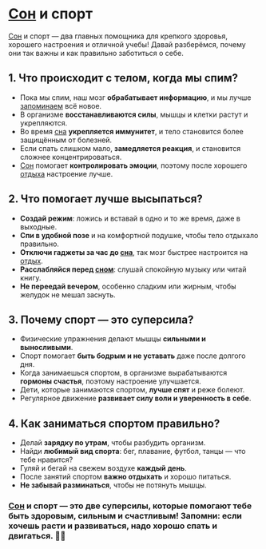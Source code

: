 # [Сон](Сон.md) и спорт

[Сон](Сон.md) и спорт — два главных помощника для крепкого здоровья, хорошего настроения и отличной учебы! Давай разберёмся, почему они так важны и как правильно заботиться о себе.

## 1. Что происходит с телом, когда мы спим?
- Пока мы спим, наш мозг **обрабатывает информацию**, и мы лучше [запоминаем](Как_сон_помогает_запоминать.md) всё новое.
- В организме **восстанавливаются силы**, мышцы и клетки растут и укрепляются.
- Во время [сна](Сон.md) **укрепляется иммунитет**, и тело становится более защищённым от болезней.
- Если спать слишком мало, **замедляется реакция**, и становится сложнее концентрироваться.
- [Сон](Сон.md) помогает **контролировать эмоции**, поэтому после хорошего [отдыха](Отдых.md) настроение лучше.

## 2. Что помогает лучше высыпаться?
- **Создай режим**: ложись и вставай в одно и то же время, даже в выходные.
- **Спи в удобной позе** и на комфортной подушке, чтобы тело отдыхало правильно.
- **Отключи гаджеты за час до [сна](Сон.md)**, так мозг быстрее настроится на [отдых](Отдых.md).
- **Расслабляйся перед [сном](Сон.md)**: слушай спокойную музыку или читай книгу.
- **Не переедай вечером**, особенно сладким или жирным, чтобы желудок не мешал заснуть.

## 3. Почему спорт — это суперсила?
- Физические упражнения делают мышцы **сильными и выносливыми**.
- Спорт помогает **быть бодрым и не уставать** даже после долгого дня.
- Когда занимаешься спортом, в организме вырабатываются **гормоны счастья**, поэтому настроение улучшается.
- Дети, которые занимаются спортом, **лучше спят** и реже болеют.
- Регулярное движение **развивает силу воли и уверенность в себе**.

## 4. Как заниматься спортом правильно?
- Делай **зарядку по утрам**, чтобы разбудить организм.
- Найди **любимый вид спорта**: бег, плавание, футбол, танцы — что тебе нравится?
- Гуляй и бегай на свежем воздухе **каждый день**.
- После занятий спортом **важно отдыхать** и хорошо питаться.
- **Не забывай разминаться**, чтобы не потянуть мышцы.

### [Сон](Сон.md) и спорт — это две суперсилы, которые помогают тебе **быть здоровым, сильным и счастливым**! Запомни: если хочешь расти и развиваться, **надо хорошо спать и двигаться**. 🚀💪